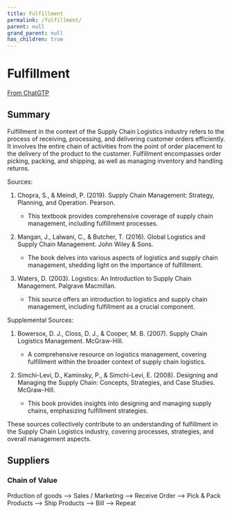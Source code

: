 ```yaml
---
title: Fulfillment
permalink: /fulfillment/
parent: null
grand_parent: null
has_children: true
---
```


# Fulfillment

[From ChatGTP](https://chat.openai.com/c/e69a60da-e1ae-4b9e-94de-cbf1079fd0b5)

## Summary

Fulfillment in the context of the Supply Chain Logistics industry refers to the process of receiving, processing, and delivering customer orders efficiently. It involves the entire chain of activities from the point of order placement to the delivery of the product to the customer. Fulfillment encompasses order picking, packing, and shipping, as well as managing inventory and handling returns.

Sources:
1. Chopra, S., & Meindl, P. (2019). Supply Chain Management: Strategy, Planning, and Operation. Pearson.
   - This textbook provides comprehensive coverage of supply chain management, including fulfillment processes.

2. Mangan, J., Lalwani, C., & Butcher, T. (2016). Global Logistics and Supply Chain Management. John Wiley & Sons.
   - The book delves into various aspects of logistics and supply chain management, shedding light on the importance of fulfillment.

3. Waters, D. (2003). Logistics: An Introduction to Supply Chain Management. Palgrave Macmillan.
   - This source offers an introduction to logistics and supply chain management, including fulfillment as a crucial component.

Supplemental Sources:
1. Bowersox, D. J., Closs, D. J., & Cooper, M. B. (2007). Supply Chain Logistics Management. McGraw-Hill.
   - A comprehensive resource on logistics management, covering fulfillment within the broader context of supply chain logistics.

2. Simchi-Levi, D., Kaminsky, P., & Simchi-Levi, E. (2008). Designing and Managing the Supply Chain: Concepts, Strategies, and Case Studies. McGraw-Hill.
   - This book provides insights into designing and managing supply chains, emphasizing fulfillment strategies.

These sources collectively contribute to an understanding of fulfillment in the Supply Chain Logistics industry, covering processes, strategies, and overall management aspects.

## Suppliers

### Chain of Value

Prduction of goods --> Sales / Marketing --> Receive Order --> Pick & Pack Products --> Ship Products --> Bill --> Repeat

